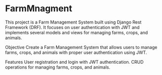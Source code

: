 # FarmMnagment



This project is a Farm Management System built using Django Rest Framework (DRF). It focuses on user authentication with JWT and implements several models and views for managing farms, crops, and animals.

Objective
Create a Farm Management System that allows users to manage farms, crops, and animals with proper user authentication using JWT.

Features
User registration and login with JWT authentication.
CRUD operations for managing farms, crops, and animals.
